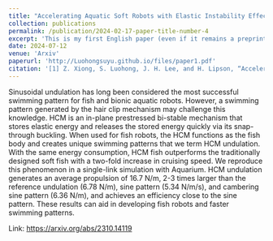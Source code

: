```yaml
---
title: "Accelerating Aquatic Soft Robots with Elastic Instability Effects"
collection: publications
permalink: /publication/2024-02-17-paper-title-number-4
excerpt: 'This is my first English paper (even if it remains a preprint), and it is about a robotic fish driven by a novel bistable mechanism.'
date: 2024-07-12
venue: 'Arxiv'
paperurl: 'http://Luohongsuyu.github.io/files/paper1.pdf'
citation: '[1] Z. Xiong, S. Luohong, J. H. Lee, and H. Lipson, “Accelerating Aquatic Soft Robots with Elastic Instability Effects,” Jul. 15, 2024, arXiv: arXiv:2310.14119. doi: 10.48550/arXiv.2310.14119.'
---
```


Sinusoidal undulation has long been considered the most successful swimming pattern for fish and bionic aquatic robots. However, a swimming pattern generated by the hair clip mechanism may challenge this knowledge. HCM is an in-plane prestressed bi-stable mechanism that stores elastic energy and releases the stored energy quickly via its snap-through buckling. When used for fish robots, the HCM functions as the fish body and creates unique swimming patterns that we term HCM undulation. With the same energy consumption, HCM fish outperforms the traditionally designed soft fish with a two-fold increase in cruising speed. We reproduce this phenomenon in a single-link simulation with Aquarium. HCM undulation generates an average propulsion of 16.7 N/m, 2-3 times larger than the reference undulation (6.78 N/m), sine pattern (5.34 N/m/s), and cambering sine pattern (6.36 N/m), and achieves an efficiency close to the sine pattern. These results can aid in developing fish robots and faster swimming patterns.

Link: https://arxiv.org/abs/2310.14119
